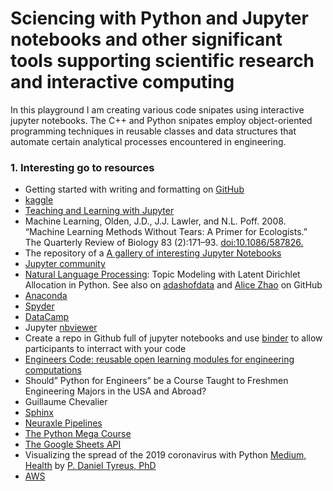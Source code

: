 # Sciencing with Python and Jupyter notebooks and other significant tools supporting scientific research and interactive computing
In this playground I am creating various code snipates using interactive jupyter notebooks. The C++ and Python snipates employ object-oriented programming techniques in reusable classes and data structures that automate certain analytical processes encountered in engineering.

### 1. Interesting go to resources

* Getting started with writing and formatting on [GitHub](https://help.github.com/en/github/writing-on-github/basic-writing-and-formatting-syntax)
* [kaggle](https://www.kaggle.com/)
* [Teaching and Learning with Jupyter](https://jupyter4edu.github.io/jupyter-edu-book/)
* Machine Learning, Olden, J.D., J.J. Lawler, and N.L. Poff. 2008. “Machine Learning Methods Without Tears: A Primer for Ecologists.” The Quarterly Review of Biology 83 (2):171–93. [doi:10.1086/587826.](https://www.journals.uchicago.edu/doi/pdfplus/10.1086/587826)
* The repository of a [A gallery of interesting Jupyter Notebooks](https://github.com/jupyter/jupyter/wiki/A-gallery-of-interesting-Jupyter-Notebooks)
* [Jupyter community](https://discourse.jupyter.org/)
* [Natural Language Processing](https://www.youtube.com/watch?v=NYkbqzTlW3w): Topic Modeling with Latent Dirichlet Allocation in Python. See also on [adashofdata](https://github.com/adashofdata/nlp-in-python-tutorial) and [Alice Zhao](https://github.com/rmuhumuza/muffin-cupcake) on GitHub
* [Anaconda](https://docs.anaconda.com/anaconda/user-guide/)
* [Spyder](https://docs.spyder-ide.org/)
* [DataCamp](https://www.datacamp.com/community/data-science-cheatsheets?page=4)
* Jupyter [nbviewer](https://nbviewer.jupyter.org/github/jupyter/notebook/blob/master/docs/source/examples/Notebook/Notebook%20Basics.ipynb)
* Create a repo in Github full of jupyter notebooks and use [binder](https://mybinder.org/) to allow participants to interract with your code
* [Engineers Code: reusable open learning modules for engineering computations](https://ieeexplore.ieee.org/abstract/document/9007681)
* Should” Python for Engineers” be a Course Taught to Freshmen Engineering Majors in the USA and Abroad?
* Guillaume Chevalier
* [Sphinx](https://www.sphinx-doc.org/en/master/)
* [Neuraxle Pipelines](https://www.neuraxle.org/stable/index.html)
* [The Python Mega Course](https://github.com/arditsulceteaching/thepythonmegacourse)
* [The Google Sheets API](https://developers.google.com/sheets/api/guides/concepts)
* Visualizing the spread of the 2019 coronavirus with Python [Medium, Health](https://medium.com/@tyreus/visualizing-the-spread-of-the-2019-coronavirus-with-python-7e63230f9505) by [P. Daniel Tyreus, PhD](https://github.com/pdtyreus/coronavirus-ds)
* [AWS](https://aws.amazon.com/lightsail/features/)
